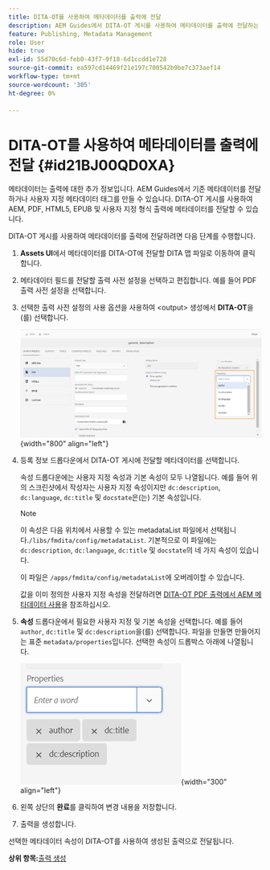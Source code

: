 ```yaml
---
title: DITA-OT를 사용하여 메타데이터를 출력에 전달
description: AEM Guides에서 DITA-OT 게시를 사용하여 메타데이터를 출력에 전달하는 방법을 알아봅니다.
feature: Publishing, Metadata Management
role: User
hide: true
exl-id: 55d70c6d-feb0-43f7-9f18-6d1ccdd1e728
source-git-commit: ea597cd14469f21e197c700542b9be7c373aef14
workflow-type: tm+mt
source-wordcount: '305'
ht-degree: 0%

---
```


# DITA-OT를 사용하여 메타데이터를 출력에 전달 {#id21BJ00QD0XA}

메타데이터는 출력에 대한 추가 정보입니다. AEM Guides에서 기존 메타데이터를 전달하거나 사용자 지정 메타데이터 태그를 만들 수 있습니다. DITA-OT 게시를 사용하여 AEM, PDF, HTML5, EPUB 및 사용자 지정 형식 출력에 메타데이터를 전달할 수 있습니다.

DITA-OT 게시를 사용하여 메타데이터를 출력에 전달하려면 다음 단계를 수행합니다.

1. **Assets UI**&#x200B;에서 메타데이터를 DITA-OT에 전달할 DITA 맵 파일로 이동하여 클릭합니다.
1. 메타데이터 필드를 전달할 출력 사전 설정을 선택하고 편집합니다. 예를 들어 PDF 출력 사전 설정을 선택합니다.
1. 선택한 출력 사전 설정의 사용 옵션을 사용하여 &lt;output\> 생성에서 **DITA-OT**&#x200B;을(를) 선택합니다.

   ![](images/custom-meta-data-output-preset.png){width="800" align="left"}

1. 등록 정보 드롭다운에서 DITA-OT 게시에 전달할 메타데이터를 선택합니다.

   속성 드롭다운에는 사용자 지정 속성과 기본 속성이 모두 나열됩니다. 예를 들어 위의 스크린샷에서 작성자는 사용자 지정 속성이지만 `dc:description`, `dc:language`, `dc:title` 및 `docstate`은(는) 기본 속성입니다.

   >[!NOTE]
   >
   > 이 속성은 다음 위치에서 사용할 수 있는 metadataList 파일에서 선택됩니다.`/libs/fmdita/config/metadataList`. 기본적으로 이 파일에는 `dc:description`, `dc:language`, `dc:title` 및 `docstate`의 네 가지 속성이 있습니다.

   이 파일은 `/apps/fmdita/config/metadataList`에 오버레이할 수 있습니다.

   값을 이미 정의한 사용자 지정 속성을 전달하려면 [DITA-OT PDF 출력에서 AEM 메타데이터 사용](https://experienceleaguecommunities.adobe.com/t5/xml-documentation-discussions/use-aem-metadata-in-dita-ot-pdf-output/td-p/411880?profile.language=ko)을 참조하십시오.

1. **속성** 드롭다운에서 필요한 사용자 지정 및 기본 속성을 선택합니다. 예를 들어 `author`, `dc:title` 및 `dc:description`을(를) 선택합니다. 파일을 만들면 만들어지는 표준 `metadata/properties`입니다. 선택한 속성이 드롭박스 아래에 나열됩니다.

   ![](images/selected-metadata-properties.png){width="300" align="left"}

1. 왼쪽 상단의 **완료**&#x200B;를 클릭하여 변경 내용을 저장합니다.
1. 출력을 생성합니다.

선택한 메타데이터 속성이 DITA-OT를 사용하여 생성된 출력으로 전달됩니다.

**상위 항목:**&#x200B;[&#x200B;출력 생성](generate-output.md)
